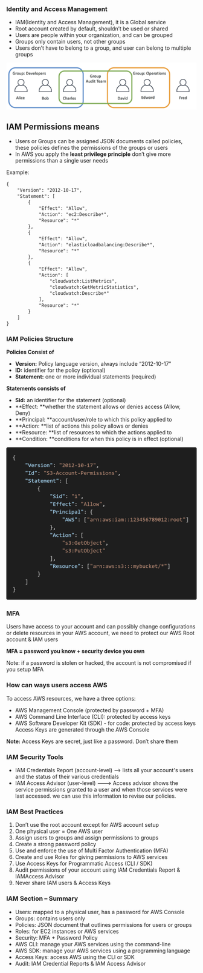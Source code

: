 
### Identity and Access Management

* IAM(Identity and Access Management), it is a Global service
* Root account created by default, shouldn’t be used or shared
* Users are people within your organization, and can be grouped
* Groups only contain users, not other groups
* Users don’t have to belong to a group, and user can belong to multiple groups
  
![[ctops-aim-user.png]](Images/ctops-aim-user.png)


## IAM Permissions means 

* Users or Groups can be assigned JSON documents called policies, these policies defines the permissions of the groups or users 
* In AWS you apply the **least privilege principle** don’t give more permissions than a single user needs

Example:  

```
{
    "Version": "2012-10-17",
    "Statement": [
        {
            "Effect": "Allow",
            "Action": "ec2:Describe*",
            "Resource": "*"
        },
        {
            "Effect": "Allow",
            "Action": "elasticloadbalancing:Describe*",
            "Resource": "*"
        },
        {
            "Effect": "Allow",
            "Action": [
                "cloudwatch:ListMetrics",
                "cloudwatch:GetMetricStatistics",
                "cloudwatch:Describe*"
            ],
            "Resource": "*"
        }
    ]
}
```

### IAM Policies Structure

**Policies Consist of** 

* **Version:** Policy language version, always include “2012-10-17”
* **ID:** identifier for the policy (optional)
* **Statement:** one or more individual statements (required)

**Statements consists of**

* **Sid:** an identifier for the statement (optional)
* **Effect: **whether the statement allows or denies access (Allow, Deny)
* **Principal: **account/user/role to which this policy applied to
* **Action: **list of actions this policy allows or denies
* **Resource: **list of resources to which the actions applied to
* **Condition: **conditions for when this policy is in effect (optional)


![[ctops-iam-polices-structure.png]](Images/ctops-iam-polices-structure.png)

### MFA  

Users have access to your account and can possibly change configurations or delete resources in your AWS account, we need to protect our AWS Root account & IAM users 

**MFA = password you know + security device you own**

Note: if a password is stolen or hacked, the account is not compromised if you setup MFA

### How can ways users access AWS

To access AWS resources, we have a three options:
* AWS Management Console (protected by password + MFA)
* AWS Command Line Interface (CLI): protected by access keys
* AWS Software Developer Kit (SDK) - for code: protected by access keys
Access Keys are generated through the AWS Console

**Note:** Access Keys are secret, just like a password. Don’t share them

### IAM Security Tools

* IAM Credentials Report (account-level) --> lists all your account's users and the status of their various credentials
* IAM Access Advisor (user-level) ---> Access advisor shows the service permissions granted to a user and when those services were last accessed. we can use this information to revise our policies.

### IAM Best Practices

1. Don’t use the root account except for AWS account setup
2. One physical user = One AWS user
3. Assign users to groups and assign permissions to groups
4. Create a strong password policy
5. Use and enforce the use of Multi Factor Authentication (MFA)
6. Create and use Roles for giving permissions to AWS services
7. Use Access Keys for Programmatic Access (CLI / SDK)
8. Audit permissions of your account using IAM Credentials Report & IAMAccess Advisor
9. Never share IAM users & Access Keys

### IAM Section – Summary
* Users: mapped to a physical user, has a password for AWS Console
* Groups: contains users only
* Policies: JSON document that outlines permissions for users or groups
* Roles: for EC2 instances or AWS services
* Security: MFA + Password Policy
* AWS CLI: manage your AWS services using the command-line
* AWS SDK: manage your AWS services using a programming language
* Access Keys: access AWS using the CLI or SDK
* Audit: IAM Credential Reports & IAM Access Advisor


